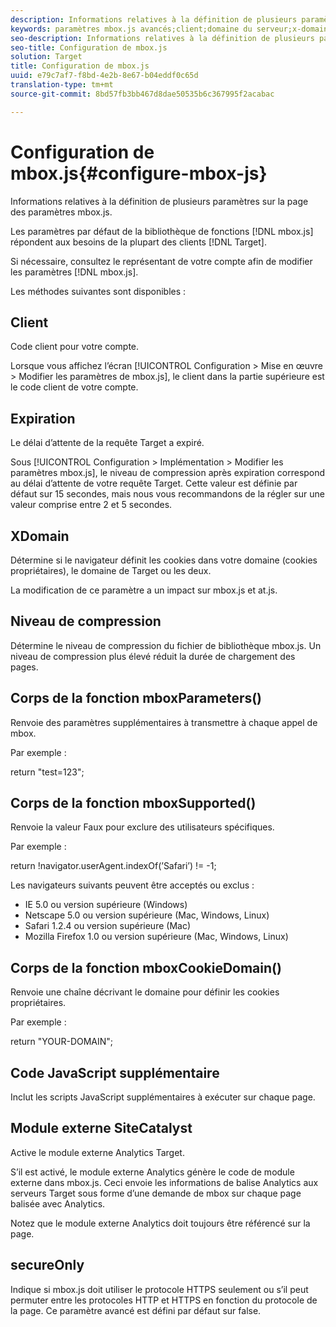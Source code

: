 ```yaml
---
description: Informations relatives à la définition de plusieurs paramètres sur la page des paramètres mbox.js.
keywords: paramètres mbox.js avancés;client;domaine du serveur;x-domaine;niveau de compression;prise en charge de l’ID de session client;secureOnly;prise en charge de l’ID de PC client;transmettre la page;URL référente;niveau de trafic;durée du trafic;corps de la fonction mboxParameters();corps de la fonction mboxSupported();corps de la fonction mboxCookieDomain();code JavaScript supplémentaire;module externe SiteCatalyst;obtenir mbox.js sous la forme d’un fichier JavaScript à extraction automatique;scintillement;masquage du corps;masquer le corps
seo-description: Informations relatives à la définition de plusieurs paramètres sur la page des paramètres mbox.js.
seo-title: Configuration de mbox.js
solution: Target
title: Configuration de mbox.js
uuid: e79c7af7-f8bd-4e2b-8e67-b04eddf0c65d
translation-type: tm+mt
source-git-commit: 8bd57fb3bb467d8dae50535b6c367995f2acabac

---
```



# Configuration de mbox.js{#configure-mbox-js}

Informations relatives à la définition de plusieurs paramètres sur la page des paramètres mbox.js.

Les paramètres par défaut de la bibliothèque de fonctions [!DNL mbox.js] répondent aux besoins de la plupart des clients [!DNL Target].

Si nécessaire, consultez le représentant de votre compte afin de modifier les paramètres [!DNL mbox.js].

Les méthodes suivantes sont disponibles :

## Client

Code client pour votre compte.

Lorsque vous affichez l’écran [!UICONTROL Configuration &gt; Mise en œuvre &gt; Modifier les paramètres de mbox.js], le client dans la partie supérieure est le code client de votre compte.

## Expiration

Le délai d’attente de la requête Target a expiré.

Sous [!UICONTROL Configuration &gt; Implémentation &gt; Modifier les paramètres mbox.js], le niveau de compression après expiration correspond au délai d’attente de votre requête Target. Cette valeur est définie par défaut sur 15 secondes, mais nous vous recommandons de la régler sur une valeur comprise entre 2 et 5 secondes.

## XDomain

Détermine si le navigateur définit les cookies dans votre domaine (cookies propriétaires), le domaine de Target ou les deux.

La modification de ce paramètre a un impact sur mbox.js et at.js.

## Niveau de compression

Détermine le niveau de compression du fichier de bibliothèque mbox.js. Un niveau de compression plus élevé réduit la durée de chargement des pages.

## Corps de la fonction mboxParameters()

Renvoie des paramètres supplémentaires à transmettre à chaque appel de mbox.

Par exemple :

return "test=123";

## Corps de la fonction mboxSupported()

Renvoie la valeur Faux pour exclure des utilisateurs spécifiques.

Par exemple :

return !navigator.userAgent.indexOf(’Safari’) != -1;

Les navigateurs suivants peuvent être acceptés ou exclus :

* IE 5.0 ou version supérieure (Windows)
* Netscape 5.0 ou version supérieure (Mac, Windows, Linux)
* Safari 1.2.4 ou version supérieure (Mac)
* Mozilla Firefox 1.0 ou version supérieure (Mac, Windows, Linux)

## Corps de la fonction mboxCookieDomain()

Renvoie une chaîne décrivant le domaine pour définir les cookies propriétaires.

Par exemple :

return "YOUR-DOMAIN";

## Code JavaScript supplémentaire

Inclut les scripts JavaScript supplémentaires à exécuter sur chaque page.

## Module externe SiteCatalyst

Active le module externe Analytics Target.

S’il est activé, le module externe Analytics génère le code de module externe dans mbox.js. Ceci envoie les informations de balise Analytics aux serveurs Target sous forme d’une demande de mbox sur chaque page balisée avec Analytics.

Notez que le module externe Analytics doit toujours être référencé sur la page.

## secureOnly

Indique si mbox.js doit utiliser le protocole HTTPS seulement ou s’il peut permuter entre les protocoles HTTP et HTTPS en fonction du protocole de la page. Ce paramètre avancé est défini par défaut sur false.